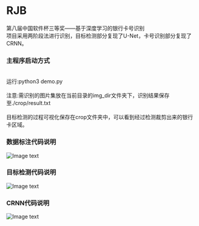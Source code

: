 # RJB
第八届中国软件杯三等奖——基于深度学习的银行卡号识别
<br>项目采用两阶段法进行识别，目标检测部分复现了U-Net，卡号识别部分复现了CRNN。</br>

<h3>主程序启动方式</h3>

<br>运行:python3 demo.py</br>
<br>注意:需识别的图片集放在当前目录的img_dir文件夹下，识别结果保存至./crop/result.txt</br>
<br>目标检测的过程可视化保存在crop文件夹中，可以看到经过检测裁剪出来的银行卡区域。</br>

<h3>数据标注代码说明</h3>

![Image text](https://github.com/HuiyanWen/RJB/blob/master/annotation.png)

<h3>目标检测代码说明</h3>

![Image text](https://github.com/HuiyanWen/RJB/blob/master/iam.png)

<h3>CRNN代码说明</h3>

![Image text](https://github.com/HuiyanWen/RJB/blob/master/crnn.png)


